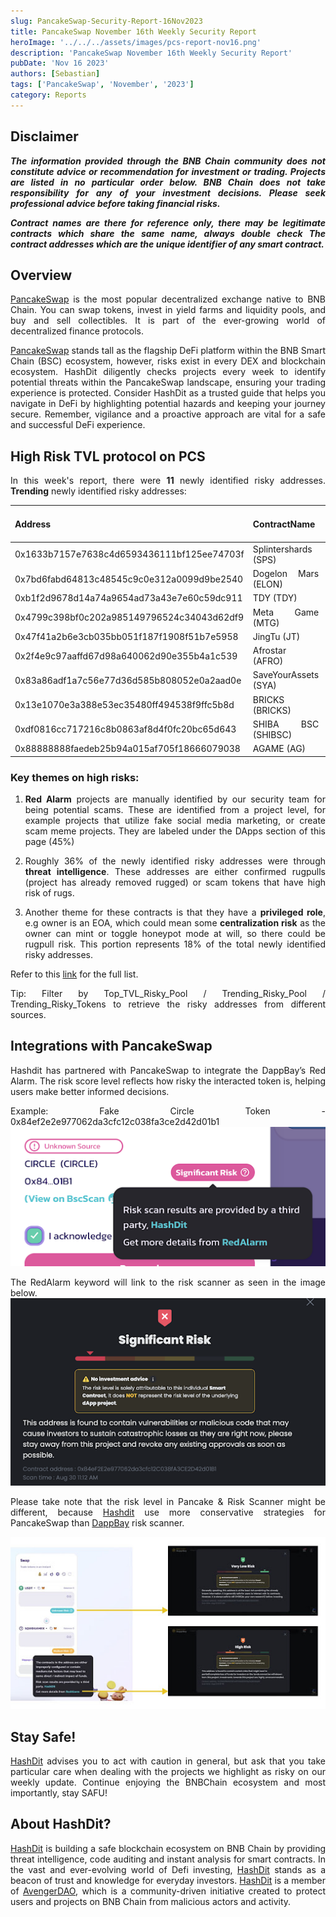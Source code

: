 ```yaml
---
slug: PancakeSwap-Security-Report-16Nov2023
title: PancakeSwap November 16th Weekly Security Report
heroImage: '../../../assets/images/pcs-report-nov16.png'
description: 'PancakeSwap November 16th Weekly Security Report'
pubDate: 'Nov 16 2023'
authors: [Sebastian]
tags: ['PancakeSwap', 'November', '2023']
category: Reports
---
```

<div align="justify">

## Disclaimer 


***The information provided through the BNB Chain community does not constitute advice or recommendation for investment or trading. Projects are listed in no particular order below. BNB Chain does not take responsibility for any of your investment decisions. Please seek professional advice before taking financial risks.***

***Contract names are there for reference only, there may be legitimate contracts which share the same name, always double check The contract addresses which are the unique identifier of any smart contract.***

## Overview
[PancakeSwap](https://pancakeswap.finance/) is the most popular decentralized exchange native to BNB Chain. You can swap tokens, invest in yield farms and liquidity pools, and buy and sell collectibles. It is part of the ever-growing world of decentralized finance protocols. 

[PancakeSwap](https://pancakeswap.finance/) stands tall as the flagship DeFi platform within the BNB Smart Chain (BSC) ecosystem, however, risks exist in every DEX and blockchain ecosystem. HashDit diligently checks projects every week to identify potential threats within the PancakeSwap landscape, ensuring your trading experience is protected. Consider HashDit as a trusted guide that helps you navigate in DeFi by highlighting potential hazards and keeping your journey secure. Remember, vigilance and a proactive approach are vital for a safe and successful DeFi experience.

## High Risk TVL protocol on PCS

In this week's report, there were **11** newly identified risky addresses.
**Trending** newly identified risky addresses: 

| Address      | 	ContractName |	Weekly Active Transactions |
| ----------- | 	----------- |	----------- |
|0x1633b7157e7638c4d6593436111bf125ee74703f|	Splintershards (SPS)|	395|
|0x7bd6fabd64813c48545c9c0e312a0099d9be2540|	Dogelon Mars (ELON)|	263|
|0xb1f2d9678d14a74a9654ad73a43e7e60c59dc911|	TDY (TDY)|	98|
|0x4799c398bf0c202a985149796524c34043d62df9|	Meta Game (MTG)|	47|
|0x47f41a2b6e3cb035bb051f187f1908f51b7e5958|	JingTu (JT)|	20|
|0x2f4e9c97aaffd67d98a640062d90e355b4a1c539|	Afrostar (AFRO)|	18|
|0x83a86adf1a7c56e77d36d585b808052e0a2aad0e|	SaveYourAssets (SYA)|	17|
|0x13e1070e3a388e53ec35480ff494538f9ffc5b8d|	BRICKS (BRICKS)|	9|
|0xdf0816cc717216c8b0863af8d4f0fc20bc65d643|	SHIBA BSC (SHIBSC)|	9|
|0x88888888faedeb25b94a015af705f18666079038|	AGAME (AG)|	7|

### Key themes on high risks:

1. **Red Alarm** projects are manually identified by our security team for being potential scams. These are identified from a project level, for example projects that utilize fake social media marketing, or create scam meme projects. They are labeled under the DApps section of this page (45%)

2. Roughly 36% of the newly identified risky addresses were through **threat intelligence**. These addresses are either confirmed rugpulls (project has already removed rugged) or scam tokens that have high risk of rugs. 

3. Another theme for these contracts is that they have a **privileged role**, e.g owner is an EOA, which could mean some **centralization risk** as the owner can mint or toggle honeypot mode at will, so there could be rugpull risk. This portion represents 18% of the total newly identified risky addresses.

Refer to this [link](https://github.com/hashdit/hashdit/blob/main/gitbook_source_code/data/11162023_most_popular_risky_address.csv) for the full list.

Tip: Filter by Top_TVL_Risky_Pool / Trending_Risky_Pool / Trending_Risky_Tokens to retrieve the risky addresses from different sources.

## Integrations with PancakeSwap
Hashdit has partnered with PancakeSwap to integrate the DappBay’s Red Alarm. The risk score level reflects how risky the interacted token is, helping users make better informed decisions.


Example: Fake Circle Token - 0x84ef2e2e977062da3cfc12c038fa3ce2d42d01b1
![IMG-1](../2023-08-31/1.png)

The RedAlarm keyword will link to the risk scanner as seen in the image below.
![IMG-2](../2023-08-31/2.png)

Please take note that the risk level in Pancake & Risk Scanner might be different, because [Hashdit](https://www.hashdit.io/en) use more conservative strategies for PancakeSwap than [DappBay](https://dappbay.bnbchain.org/) risk scanner.

![IMG-3](../2023-08-31/3.jpeg)

## Stay Safe!
[HashDit](https://www.hashdit.io/en) advises you to act with caution in general, but ask that you take particular care when dealing with the projects we highlight as risky on our weekly update. Continue enjoying the BNBChain ecosystem and most importantly, stay SAFU!

## About HashDit?
[HashDit](https://www.hashdit.io/en) is building a safe blockchain ecosystem on BNB Chain by providing threat intelligence, code auditing and instant analysis for smart contracts. In the vast and ever-evolving world of Defi investing, [HashDit](https://www.hashdit.io/en) stands as a beacon of trust and knowledge for everyday investors.  [HashDit](https://www.hashdit.io/en) is a member of [AvengerDAO](https://www.bnbchain.org/en/blog/introducing-avengerdao-the-security-initiative-protecting-users-from-malicious-actors/), which is a community-driven initiative created to protect users and projects on BNB Chain from malicious actors and activity.

</div>